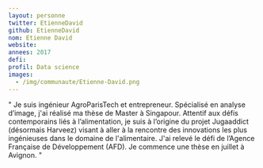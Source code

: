 ```yaml
---
layout: personne
twitter: EtienneDavid
github: EtienneDavid
nom: Etienne David
website:
annees: 2017
defi: 
profil: Data science
images:
  - /img/communaute/Etienne-David.png
---
```


" Je suis ingénieur AgroParisTech et entrepreneur. Spécialisé
en analyse d’image, j'ai réalisé ma thèse de Master à Singapour.
Attentif aux défis contemporains liés à l’alimentation, je suis à
l’origine du projet Jugaaddict (désormais Harveez) visant à aller à la
rencontre des innovations les plus ingénieuses dans le domaine de
l'alimentaire. J'ai relevé le défi de l’Agence Française de
Développement (AFD). Je commence une thèse en juillet à Avignon. "
